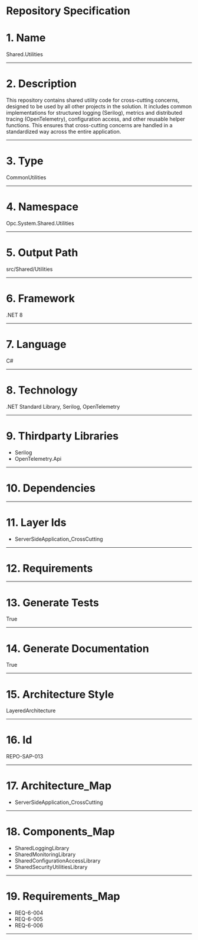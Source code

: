 # Repository Specification

# 1. Name
Shared.Utilities


---

# 2. Description
This repository contains shared utility code for cross-cutting concerns, designed to be used by all other projects in the solution. It includes common implementations for structured logging (Serilog), metrics and distributed tracing (OpenTelemetry), configuration access, and other reusable helper functions. This ensures that cross-cutting concerns are handled in a standardized way across the entire application.


---

# 3. Type
CommonUtilities


---

# 4. Namespace
Opc.System.Shared.Utilities


---

# 5. Output Path
src/Shared/Utilities


---

# 6. Framework
.NET 8


---

# 7. Language
C#


---

# 8. Technology
.NET Standard Library, Serilog, OpenTelemetry


---

# 9. Thirdparty Libraries

- Serilog
- OpenTelemetry.Api


---

# 10. Dependencies



---

# 11. Layer Ids

- ServerSideApplication_CrossCutting


---

# 12. Requirements



---

# 13. Generate Tests
True


---

# 14. Generate Documentation
True


---

# 15. Architecture Style
LayeredArchitecture


---

# 16. Id
REPO-SAP-013


---

# 17. Architecture_Map

- ServerSideApplication_CrossCutting


---

# 18. Components_Map

- SharedLoggingLibrary
- SharedMonitoringLibrary
- SharedConfigurationAccessLibrary
- SharedSecurityUtilitiesLibrary


---

# 19. Requirements_Map

- REQ-6-004
- REQ-6-005
- REQ-6-006


---

